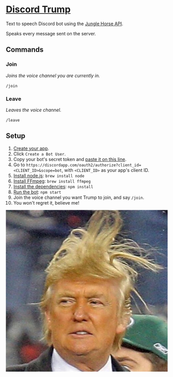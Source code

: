 # [Discord Trump](https://discordapp.com/oauth2/authorize?client_id=484622857041608705&scope=bot)
Text to speech Discord bot using the [Jungle Horse API](http://jungle.horse).

Speaks every message sent on the server.

## Commands
### Join
*Joins the voice channel you are currently in.*

`/join`

### Leave
*Leaves the voice channel.*

`/leave`

## Setup
1. [Create your app](https://discordapp.com/developers/applications/me).
2. Click `Create a Bot User`.
3. Copy your bot's secret token and [paste it on this line](https://github.com/MysteryPancake/Discord-Trump/blob/master/trump.js#L8).
4. Go to `https://discordapp.com/oauth2/authorize?client_id=<CLIENT_ID>&scope=bot`, with `<CLIENT_ID>` as your app's client ID.
5. [Install node.js](https://nodejs.org/en/download): `brew install node`
6. [Install FFmpeg](https://www.ffmpeg.org/download.html): `brew install ffmpeg`
7. [Install the dependencies](https://github.com/MysteryPancake/Discord-Trump/blob/master/package.json#L37-L40): `npm install`
8. [Run the bot](https://github.com/MysteryPancake/Discord-Trump/blob/master/trump.js): `npm start`
9. Join the voice channel you want Trump to join, and say `/join`.
10. You won't regret it, believe me!

![Icon](trump.jpg?raw=true)
